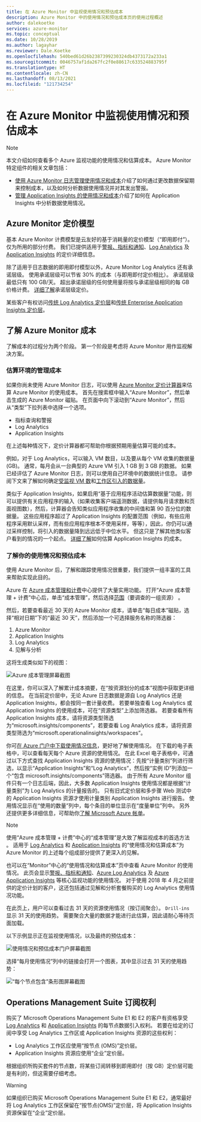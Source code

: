 ```yaml
---
title: 在 Azure Monitor 中监视使用情况和预估成本
description: Azure Monitor 中的使用情况和预估成本页的使用过程概述
author: dalekoetke
services: azure-monitor
ms.topic: conceptual
ms.date: 10/28/2019
ms.author: lagayhar
ms.reviewer: Dale.Koetke
ms.openlocfilehash: 540bed61d26b2387399230324db4373172a233a1
ms.sourcegitcommit: 0046757af1da267fc2f0e88617c633524883795f
ms.translationtype: HT
ms.contentlocale: zh-CN
ms.lasthandoff: 08/13/2021
ms.locfileid: "121734254"
---
```

# <a name="monitoring-usage-and-estimated-costs-in-azure-monitor"></a>在 Azure Monitor 中监视使用情况和预估成本

> [!NOTE]
> 本文介绍如何查看多个 Azure 监视功能的使用情况和估算成本。 Azure Monitor 特定组件的相关文章包括：
> - [使用 Azure Monitor 日志管理使用情况和成本](logs/manage-cost-storage.md)介绍了如何通过更改数据保留期来控制成本，以及如何分析数据使用情况并对其发出警报。
> - [管理 Application Insights 的使用情况和成本](app/pricing.md)介绍了如何在 Application Insights 中分析数据使用情况。

## <a name="azure-monitor-pricing-model"></a>Azure Monitor 定价模型

基本 Azure Monitor 计费模型是云友好的基于消耗量的定价模型（“即用即付”）。 仅为所用的部分付费。 我们已提供适用于[警报、指标和通知](https://azure.microsoft.com/pricing/details/monitor/)、[Log Analytics](https://azure.microsoft.com/pricing/details/log-analytics/) 及 [Application Insights](https://azure.microsoft.com/pricing/details/application-insights/) 的定价详细信息。 

除了适用于日志数据的即用即付模型以外，Azure Monitor Log Analytics 还有承诺层级。 使用承诺层级可以节省 30% 的成本（与即用即付定价相比）。 承诺层级最低只有 100 GB/天。 超出承诺层级的任何使用量将按与承诺层级相同的每 GB 价格计费。 [详细了解](https://azure.microsoft.com/pricing/details/monitor/)承诺层级定价。

某些客户有权访问[传统 Log Analytics 定价层](logs/manage-cost-storage.md#legacy-pricing-tiers)和[传统 Enterprise Application Insights 定价层](app/pricing.md#legacy-enterprise-per-node-pricing-tier)。 

## <a name="understanding-your-azure-monitor-costs"></a>了解 Azure Monitor 成本

了解成本的过程分为两个阶段。 第一个阶段是考虑将 Azure Monitor 用作监视解决方案。 

### <a name="estimating-the-costs-to-manage-your-environment"></a>估算环境的管理成本

如果你尚未使用 Azure Monitor 日志，可以使用 [Azure Monitor 定价计算器](https://azure.microsoft.com/pricing/calculator/?service=monitor)来估算 Azure Monitor 的使用成本。 首先在搜索框中输入“Azure Monitor”，然后单击生成的 Azure Monitor 磁贴。 在页面中向下滚动到“Azure Monitor”，然后从“类型”下拉列表中选择一个选项。

- 指标查询和警报  
- Log Analytics
- Application Insights

在上述每种情况下，定价计算器都可帮助你根据预期用量估算可能的成本。

例如，对于 Log Analytics，可以输入 VM 数目，以及要从每个 VM 收集的数据量 (GB)。 通常，每月会从一台典型的 Azure VM 引入 1 GB 到 3 GB 的数据。 如果已经评估了 Azure Monitor 日志，则可以使用自己环境中的数据统计信息。 请参阅下文来了解如何确定[受监视 VM 数](logs/manage-cost-storage.md#understanding-nodes-sending-data)和[工作区引入的数据量](logs/manage-cost-storage.md#understanding-ingested-data-volume)。

类似于 Application Insights，如果启用“基于应用程序活动估算数据量”功能，则可以提供有关应用程序的输入（如果收集客户端遥测数据，请提供每月请求数和页面视图数），然后，计算器会告知类似应用程序收集的中间值和第 90 百分位的数据量。 这些应用程序超过了 Application Insights 的配置范围（例如，有些应用程序采用默认采样，而有些应用程序根本不使用采样，等等），因此，你仍可以通过采样控制，将引入的数据量降到远远低于中位水平。 但这只是了解其他类似客户看到的情况的一个起点。 [详细了解](app/pricing.md#estimating-the-costs-to-manage-your-application)如何估算 Application Insights 的成本。

### <a name="understanding-your-usage-and-estimated-costs"></a>了解你的使用情况和预估成本

使用 Azure Monitor 后，了解和跟踪使用情况很重要，我们提供一组丰富的工具来帮助实现此目的。 

Azure 在 [Azure 成本管理和计费](../cost-management-billing/costs/quick-acm-cost-analysis.md?toc=/azure/billing/TOC.json)中心提供了大量实用功能。 打开“Azure 成本管理 + 计费”中心后，单击“成本管理”，然后选择[范围](../cost-management-billing/costs/understand-work-scopes.md)（要调查的一组资源） 。 

然后，若要查看最近 30 天的 Azure Monitor 成本，请单击“每日成本”磁贴，选择“相对日期”下的“最近 30 天”，然后添加一个可选择服务名称的筛选器：

1. Azure Monitor
2. Application Insights
3. Log Analytics
4. 见解与分析

这将生成类似如下的视图：

![Azure 成本管理屏幕截图](./media/usage-estimated-costs/010.png)

在这里，你可以深入了解累计成本摘要，在“按资源划分的成本”视图中获取更详细的信息。 在当前定价层中，无论 Azure 日志数据是源自 Log Analytics 还是 Application Insights，都会按同一套计量收费。 若要单独查看 Log Analytics 或 Application Insights 的使用成本，可在“资源类型”上添加筛选器。 若要查看所有 Application Insights 成本，请将资源类型筛选为“microsoft.insights/components”，若要查看 Log Analytics 成本，请将资源类型筛选为“microsoft.operationalinsights/workspaces”。 

你可[在 Azure 门户中下载使用情况信息](../cost-management-billing/understand/download-azure-daily-usage.md)，更好地了解使用情况。 在下载的电子表格中，可以查看每天每个 Azure 资源的使用情况。 在此 Excel 电子表格中，可通过以下方式查找 Application Insights 资源的使用情况：先按“计量类别”列进行筛选，以显示“Application Insights”和“Log Analytics”，然后按“实例 ID”列添加一个“包含 microsoft.insights/components”筛选器。  由于所有 Azure Monitor 组件只有一个日志后端，因此，大多数 Application Insights 使用情况都是根据“计量类别”为 Log Analytics 的计量报告的。  只有旧式定价层和多步骤 Web 测试中的 Application Insights 资源才使用计量类别 Application Insights 进行报告。  使用情况显示在“使用的数量”列中，每个条目的单位显示在“度量单位”列中。  另外还提供更多详细信息，可帮助你[了解 Microsoft Azure 帐单](../cost-management-billing/understand/review-individual-bill.md)。 

> [!NOTE]
> 使用“Azure 成本管理 + 计费”中心的“成本管理”是大致了解监视成本的首选方法 。  适用于 [Log Analytics](logs/manage-cost-storage.md#understand-your-usage-and-estimate-costs) 和 [Application Insights](app/pricing.md#understand-your-usage-and-estimate-costs) 的“使用情况和估算成本”为 Azure Monitor 的上述每个组成部分提供了更深入的见解。

也可以在“Monitor”中心的“使用情况和估算成本”页中查看 Azure Monitor 的使用情况。  此页会显示[警报、指标和通知](https://azure.microsoft.com/pricing/details/monitor/)、[Azure Log Analytics](https://azure.microsoft.com/pricing/details/log-analytics/) 及 [Azure Application Insights](https://azure.microsoft.com/pricing/details/application-insights/) 等核心监视功能的使用情况。 对于使用 2018 年 4 月之前提供的定价计划的客户，这还包括通过见解和分析套餐购买的 Log Analytics 使用情况功能。

在此页上，用户可以查看过去 31 天的资源使用情况（按订阅聚合）。 `Drill-ins` 显示 31 天的使用趋势。 需要聚合大量的数据才能进行此估算，因此请耐心等待页面加载。

以下示例显示正在监视使用情况，以及最终的预估成本：

![使用情况和预估成本门户屏幕截图](./media/usage-estimated-costs/001.png)

选择“每月使用情况”列中的链接会打开一个图表，其中显示过去 31 天的使用趋势： 

![“每个节点包含”条形图屏幕截图](./media/usage-estimated-costs/002.png)

## <a name="operations-management-suite-subscription-entitlements"></a>Operations Management Suite 订阅权利

购买了 Microsoft Operations Management Suite E1 和 E2 的客户有资格享受 [Log Analytics](https://www.microsoft.com/cloud-platform/operations-management-suite) 和 [Application Insights](app/pricing.md) 的每节点数据引入权利。 若要在给定的订阅中享受 Log Analytics 工作区或 Application Insights 资源的这些权利： 

- Log Analytics 工作区应使用“按节点 (OMS)”定价层。
- Application Insights 资源应使用“企业”定价层。

根据组织所购买套件的节点数，将某些订阅转移到即用即付（按 GB）定价层可能是有利的，但这需要仔细考虑。

> [!WARNING]
> 如果组织已购买 Microsoft Operations Management Suite E1 和 E2，通常最好将 Log Analytics 工作区保留在“按节点(OMS)”定价层，将 Application Insights 资源保留在“企业”定价层。 
>


